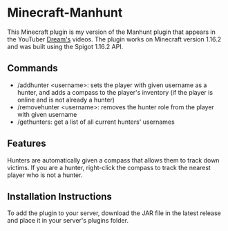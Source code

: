 # Minecraft-Manhunt

This Minecraft plugin is my version of the Manhunt plugin that appears in the YouTuber 
[Dream's](https://www.youtube.com/user/DreamTraps) videos. The plugin works on Minecraft 
version 1.16.2 and was built using the Spigot 1.16.2 API.

## Commands
- /addhunter \<username\>: sets the player with given username as a hunter, and adds a compass 
to the player's inventory (if the player is online and is not already a hunter)
- /removehunter \<username\>: removes the hunter role from the player with given username
- /gethunters: get a list of all current hunters' usernames

## Features

Hunters are automatically given a compass that allows them to track down victims. If you are a hunter,
right-click the compass to track the nearest player who is not a hunter.

## Installation Instructions

To add the plugin to your server, download the JAR file in the latest release and place it in your
server's plugins folder.
